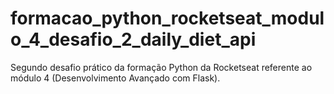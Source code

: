 # formacao_python_rocketseat_modulo_4_desafio_2_daily_diet_api
Segundo desafio prático da formação Python da Rocketseat referente ao módulo 4 (Desenvolvimento Avançado com Flask).
